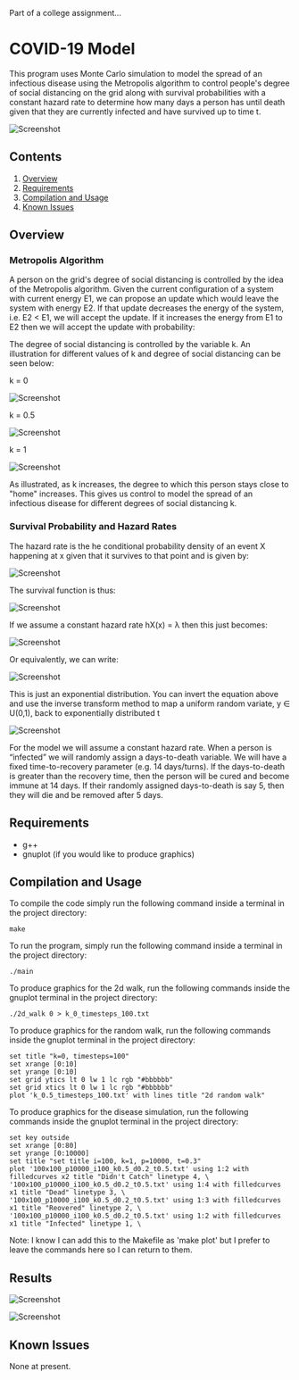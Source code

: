 Part of a college assignment...

# COVID-19 Model
This program uses Monte Carlo simulation to model the spread of an infectious disease using the
Metropolis algorithm to control people's degree of social distancing on the grid along with survival
probabilities with a constant hazard rate to determine how many days a person has until death given 
that they are currently infected and have survived up to time t.

![Screenshot](graphics/i100_k0_p10000_t0.5.png)

## Contents

1. [Overview](#overview)
2. [Requirements](#requirements)
3. [Compilation and Usage](#compilation-and-usage)
4. [Known Issues](#known-issues)

## Overview

### Metropolis Algorithm

A person on the grid's degree of social distancing is controlled by the idea of the Metropolis algorithm. Given the 
current configuration of a system with current energy E1, we can propose an update which would leave the system with 
energy E2. If that update decreases the energy of the system, i.e. E2 < E1, we will accept the update. If it increases 
the energy from E1 to E2 then we will accept the update with probability:

The degree of social distancing is controlled by the variable k. An illustration for different values of k and degree
of social distancing can be seen below:

k = 0

![Screenshot](graphics/k_0_timesteps_100.png)

k = 0.5

![Screenshot](graphics/k_0.5_timesteps_100.png)

k = 1

![Screenshot](graphics/k_1_timesteps_100.png)

As illustrated, as k increases, the degree to which this person stays close to "home" increases. This gives us control to
model the spread of an infectious disease for different degrees of social distancing k.

### Survival Probability and Hazard Rates

The hazard rate is the he conditional probability density of an event X happening at x given that it survives to that 
point and is given by:

![Screenshot](equations/hazard_rate.png)

The survival function is thus:

![Screenshot](equations/survival_function.png)

If we assume a constant hazard rate hX(x) = λ then this just becomes:

![Screenshot](equations/survival_function_constant.png)

Or equivalently, we can write:

![Screenshot](equations/survival_function_cum.png)

This is just an exponential distribution. You can invert the equation above and use the inverse transform method to 
map a uniform random variate, y ∈ U(0,1), back to exponentially distributed t

![Screenshot](equations/exponential_t.png)

For the model we will assume a constant hazard rate. When a person is “infected” we will 
randomly assign a days-to-death variable. We will have a fixed time-to-recovery parameter (e.g. 14 days/turns). If the 
days-to-death is greater than the recovery time, then the person will be cured and become immune at 14 days. If their 
randomly assigned days-to-death is say 5, then they will die and be removed after 5 days.

## Requirements

- g++
- gnuplot (if you would like to produce graphics)

## Compilation and Usage

To compile the code simply run the following command inside a terminal in the project directory:

```shell
make
```

To run the program, simply run the following command inside a terminal in the project directory:

```shell
./main
```

To produce graphics for the 2d walk, run the following commands inside the gnuplot terminal in the project directory:

```shell
./2d_walk 0 > k_0_timesteps_100.txt
```

To produce graphics for the random walk, run the following commands inside the gnuplot terminal in the project directory:

```shell
set title "k=0, timesteps=100"
set xrange [0:10]
set yrange [0:10]
set grid ytics lt 0 lw 1 lc rgb "#bbbbbb"
set grid xtics lt 0 lw 1 lc rgb "#bbbbbb"
plot 'k_0.5_timesteps_100.txt' with lines title "2d random walk"
```

To produce graphics for the disease simulation, run the following commands inside the gnuplot terminal in the project directory:

```shell
set key outside
set xrange [0:80]
set yrange [0:10000]
set title "set title i=100, k=1, p=10000, t=0.3"
plot '100x100_p10000_i100_k0.5_d0.2_t0.5.txt' using 1:2 with filledcurves x2 title "Didn't Catch" linetype 4, \
'100x100_p10000_i100_k0.5_d0.2_t0.5.txt' using 1:4 with filledcurves x1 title "Dead" linetype 3, \
'100x100_p10000_i100_k0.5_d0.2_t0.5.txt' using 1:3 with filledcurves x1 title "Reovered" linetype 2, \
'100x100_p10000_i100_k0.5_d0.2_t0.5.txt' using 1:2 with filledcurves x1 title "Infected" linetype 1, \
```

Note: I know I can add this to the Makefile as 'make plot' but I prefer to leave the commands here so I can return to them.

## Results

![Screenshot](graphics/i100_k0_p10000_t0.5.png)

![Screenshot](graphics/i100_k1_p10000_t0.5.png)



## Known Issues

None at present.
